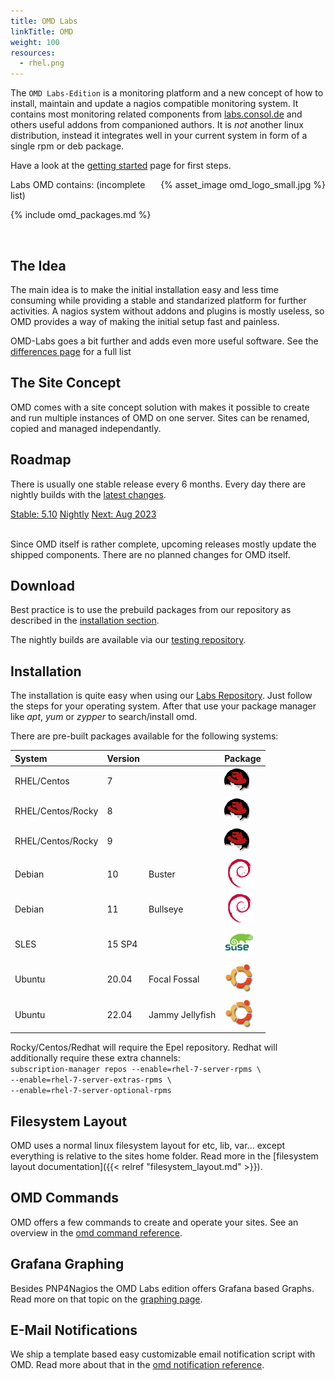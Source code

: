 ```yaml
---
title: OMD Labs
linkTitle: OMD
weight: 100
resources:
  - rhel.png
---
```


The `OMD Labs-Edition` is a monitoring platform and a new concept of how to install, maintain and update a nagios compatible monitoring system. It contains most monitoring related components from [labs.consol.de](/) and others useful addons from companioned authors. It is _not_ another linux distribution, instead it integrates well in your current system in form of a single rpm or deb package.

Have a look at the [getting started](getting_started.html) page for first steps.

<div style="float: right;">
{% asset_image omd_logo_small.jpg %}
</div>

Labs OMD contains: (incomplete list)

{% include omd_packages.md %}

<br clear="both">

## The Idea
The main idea is to make the initial installation easy and less time consuming while providing a stable and standarized platform for further activities. A nagios system without addons and plugins is mostly useless, so OMD provides a way of making the initial setup fast and painless.

OMD-Labs goes a bit further and adds even more useful software. See the [differences page](differences.html) for a full list

## The Site Concept
OMD comes with a site concept solution with makes it possible to create and run multiple instances of OMD on one server. Sites can be renamed, copied and managed independantly.

## Roadmap
There is usually one stable release every 6 months. Every day there are nightly builds with the [latest changes](https://github.com/ConSol-Monitoring/omd/blob/labs/Changelog).

<div class="btn-group btn-group-lg releaseplan" role="group" aria-label="Release plan" style="width:100%;">
  <a class="btn btn-success" href="#download" role="button" style="width:50%;">Stable: 5.10</a>
  <a class="btn btn-info" href="builds.html" role="button" style="width:25%;">Nightly</a>
  <a class="btn btn-warning" href="https://github.com/ConSol-Monitoring/omd/blob/labs/Changelog" role="button" target="_blank" style="width:25%;">Next: Aug 2023</a>
</div>
<br clear="both">

Since OMD itself is rather complete, upcoming releases mostly update the shipped
components. There are no planned changes for OMD itself.

## Download
Best practice is to use the prebuild packages from our repository as described in the [installation section](#installation).

The nightly builds are available via our [testing repository](/repo/testing/).

## Installation

The installation is quite easy when using our [Labs Repository](/repo/stable/). Just follow the steps for your operating system. After that use
your package manager like _apt_, _yum_ or _zypper_ to search/install omd.

There are pre-built packages available for the following systems:


| System | Version || Package |
|:-------|:-----------------|:-----------|:---|
| RHEL/Centos | 7 | | [![rhel_7](./rhel.png)](/repo/stable/#_7) |
| RHEL/Centos/Rocky | 8 | | [![rhel_8](./rhel.png)](/repo/stable/#_8) |
| RHEL/Centos/Rocky | 9 | | [![rhel_9](./rhel.png)](/repo/stable/#_9) |
| Debian | 10 | Buster | [![debian_10_0](./debian.png)](/repo/stable/#_debian_bullseye_10_0) |
| Debian | 11 | Bullseye | [![debian_11_0](./debian.png)](/repo/stable/#_debian_bullseye_11_0) |
| SLES | 15 SP4 | | [![sles_15_sp4](./sles.png)](/repo/stable/#_sles_15_sp4) |
| Ubuntu | 20.04 | Focal Fossal | [![ubuntu_20_04](./ubuntu.png)](/repo/stable/#_ubuntu_focal_fossal_20_04) |
| Ubuntu | 22.04 | Jammy Jellyfish| [![ubuntu_22_04](./ubuntu.png)](/repo/stable/#_ubuntu_jammy_jellyfish_22_04) |


<p class="hint">
Rocky/Centos/Redhat will require the Epel repository. Redhat will additionally require these extra channels:<br><code>subscription-manager repos --enable=rhel-7-server-rpms \<br>--enable=rhel-7-server-extras-rpms \<br>--enable=rhel-7-server-optional-rpms</code>
</p>


## Filesystem Layout

OMD uses a normal linux filesystem layout for etc, lib, var... except everything is relative to the sites home folder.
Read more in the [filesystem layout documentation]({{< relref "filesystem_layout.md" >}}).

## OMD Commands

OMD offers a few commands to create and operate your sites.
See an overview in the [omd command reference](commands.html).

## Grafana Graphing
Besides PNP4Nagios the OMD Labs edition offers Grafana based Graphs. Read more on
that topic on the [graphing page](howtos/grafana/).

## E-Mail Notifications

We ship a template based easy customizable email notification script with OMD.
Read more about that in the [omd notification reference](howtos/html_notifications/).
